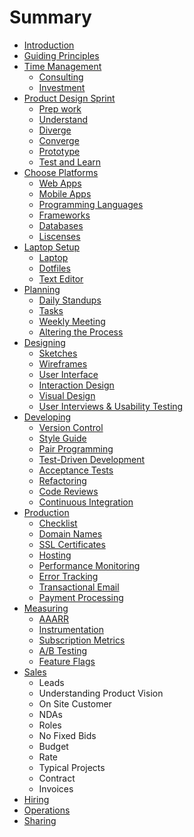 # Summary

* [Introduction](README.md)
* [Guiding Principles](guiding_principles.md)
* [Time Management](time_management.md)
   * [Consulting](consulting.md)
   * [Investment](investment.md)
* [Product Design Sprint](product_design_sprint.md)
   * [Prep work](prep_work.md)
   * [Understand](understand.md)
   * [Diverge](diverge.md)
   * [Converge](converge.md)
   * [Prototype](prototype.md)
   * [Test and Learn](test_and_learn.md)
* [Choose Platforms](choose_platforms.md)
   * [Web Apps](web_apps.md)
   * [Mobile Apps](mobile_apps.md)
   * [Programming Languages](programming_languages.md)
   * [Frameworks](frameworks.md)
   * [Databases](databases.md)
   * [Liscenses](liscenses.md)
* [Laptop Setup](laptop_setup.md)
   * [Laptop](laptop.md)
   * [Dotfiles](dotfiles.md)
   * [Text Editor](text_editor.md)
* [Planning](planning.md)
   * [Daily Standups](daily_standups.md)
   * [Tasks](tasks.md)
   * [Weekly Meeting](weekly_meeting.md)
   * [Altering the Process](altering_the_process.md)
* [Designing](designing.md)
   * [Sketches](sketches.md)
   * [Wireframes](wireframes.md)
   * [User Interface](user_interface.md)
   * [Interaction Design](interaction_design.md)
   * [Visual Design](visual_design.md)
   * [User Interviews & Usability Testing](user_interviews_&_usability_testing.md)
* [Developing](developing.md)
   * [Version Control](version_control.md)
   * [Style Guide](style_guide.md)
   * [Pair Programming](pair_programming.md)
   * [Test-Driven Development](test-driven_development.md)
   * [Acceptance Tests](acceptance_tests.md)
   * [Refactoring](refactoring.md)
   * [Code Reviews](code_reviews.md)
   * [Continuous Integration](continuous_integration.md)
* [Production](production.md)
   * [Checklist](checklist.md)
   * [Domain Names](domain_names.md)
   * [SSL Certificates](ssl_certificates.md)
   * [Hosting](hosting.md)
   * [Performance Monitoring](performance_monitoring.md)
   * [Error Tracking](error_tracking.md)
   * [Transactional Email](transactional_email.md)
   * [Payment Processing](payment_processing.md)
* [Measuring](measuring.md)
   * [AAARR](aaarr.md)
   * [Instrumentation](instrumentation.md)
   * [Subscription Metrics](subscription_metrics.md)
   * [A/B Testing](ab_testing.md)
   * [Feature Flags](feature_flags.md)
* [Sales](sales.md)
   * Leads
   * Understanding Product Vision
   * On Site Customer
   * NDAs
   * Roles
   * No Fixed Bids
   * Budget
   * Rate
   * Typical Projects
   * Contract
   * Invoices
* [Hiring](hiring.md)
* [Operations](operations.md)
* [Sharing](sharing.md)

